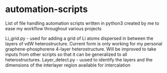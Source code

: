 # automation-scripts
List of file handling automation scripts written in python3 created by me to ease my workflow throughout various projects

Li_grid.py - used for adding a grid of Li atoms dispersed in between the layers of vdW heterostructure. Current form is only working for my personal graphene-phosphorene 4-layer heterostructure. Will be improved to take inputs from other scripts so that it can be generalized to all heterostructures.
Layer_detect.py - uused to identify the layers and the dimensions of the interlayer region available for intercalation

